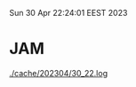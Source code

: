 Sun 30 Apr 22:24:01 EEST 2023
# JAM
<a href='./cache/202304/30_22.log'>./cache/202304/30_22.log</a>
